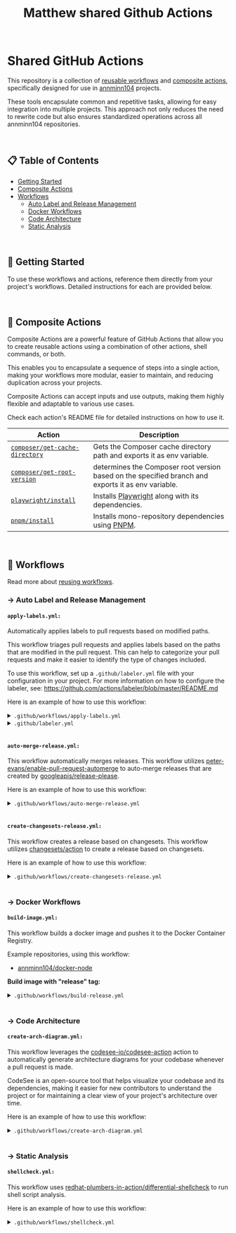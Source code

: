 <div align="center">
   <h1>Matthew shared Github Actions</h1>
</div>

<br>

# Shared GitHub Actions

This repository is a collection of [reusable workflows](https://docs.github.com/en/actions/using-workflows/reusing-workflows) and [composite actions](https://docs.github.com/en/actions/creating-actions/creating-a-composite-action), specifically designed for use in [annminn104](https://github.com/annminn104) projects.

These tools encapsulate common and repetitive tasks, allowing for easy integration into multiple projects. This approach not only reduces the need to rewrite code but also ensures standardized operations across all annminn104 repositories.

<br>

## 📋 Table of Contents

- [Getting Started](#-getting-started)
- [Composite Actions](#-composite-actions)
- [Workflows](#-workflows)
  - [Auto Label and Release Management](#-auto-label-and-release-management)
  - [Docker Workflows](#-docker-workflows)
  - [Code Architecture](#-code-architecture)
  - [Static Analysis](#-static-analysis)

<br>

## 🚀 Getting Started

To use these workflows and actions, reference them directly from your project's workflows. Detailed instructions for each are provided below.

<br>

## 🔧 Composite Actions

Composite Actions are a powerful feature of GitHub Actions that allow you to create reusable actions using a combination of other actions, shell commands, or both.

This enables you to encapsulate a sequence of steps into a single action, making your workflows more modular, easier to maintain, and reducing duplication across your projects.

Composite Actions can accept inputs and use outputs, making them highly flexible and adaptable to various use cases.

Check each action's README file for detailed instructions on how to use it.

| **Action**                                                                         | **Description**                                                                                    |
|------------------------------------------------------------------------------------|----------------------------------------------------------------------------------------------------|
| [`composer/get-cache-directory`](./actions/composer/get-cache-directory/README.md) | Gets the Composer cache directory path and exports it as env variable.                             |
| [`composer/get-root-version`](./actions/composer/get-root-version/README.md)       | determines the Composer root version based on the specified branch and exports it as env variable. |
| [`playwright/install`](./actions/playwright/install/README.md)                     | Installs [Playwright](https://playwright.dev/) along with its dependencies.                        |
| [`pnpm/install`](./actions/pnpm/install/README.md)                                 | Installs mono-repository dependencies using [PNPM](https://pnpm.io/).                              |

<br>

## 🔧 Workflows

Read more about [reusing workflows](https://docs.github.com/en/actions/using-workflows/reusing-workflows).

### → Auto Label and Release Management

#### `apply-labels.yml:`

Automatically applies labels to pull requests based on modified paths.

This workflow triages pull requests and applies labels based on the paths that are modified in the pull request. This can help to categorize your pull requests and make it easier to identify the type of changes included.

To use this workflow, set up a `.github/labeler.yml` file with your configuration in your project. For more information on how to configure the labeler, see: <https://github.com/actions/labeler/blob/master/README.md>

Here is an example of how to use this workflow:

<details>
<summary><code>.github/workflows/apply-labels.yml</code></summary>

```yaml
---

on:
  pull_request:

name: 🏷️ Add labels

jobs:
  label:
    uses: annminn104/gh-actions/.github/workflows/apply-labels.yml@master
    with:
      os: ubuntu-latest
    secrets:
      token: ${{ secrets.GITHUB_TOKEN }}

...
```

</details>
<details>
<summary><code>.github/labeler.yml</code></summary>

```yaml
---

"type: bug":
    - head-branch: ['^bug', '^fix', 'bug', 'fix']

"type: enhancement":
    - head-branch: ['^feature', '^feat', 'feature']

"type: documentation":
    - changed-files:
          - any-glob-to-any-file: ['assets/**/*', '.github/*', './*.md']

"type: maintenance":
    - changed-files:
          - any-glob-to-any-file: ['tests/**/*', '.github/workflows/*']

...
```

</details>

<br>

#### `auto-merge-release.yml:`

This workflow automatically merges releases. This workflow utilizes [peter-evans/enable-pull-request-automerge](https://github.com/peter-evans/enable-pull-request-automerge) to auto-merge releases that are created by [googleapis/release-please](https://github.com/googleapis/release-please).

Here is an example of how to use this workflow:

<details>
<summary><code>.github/workflows/auto-merge-release.yml</code></summary>

```yaml
---

on:  # yamllint disable-line rule:truthy
  pull_request:

permissions:
  pull-requests: write
  contents: write

name: 🤞 Auto merge release

jobs:
  auto-merge:
    uses: annminn104/gh-actions/.github/workflows/auto-merge-release.yml@master
    with:
      os: ubuntu-latest
      pull-request-number: ${{ github.event.pull_request.number }}
      actor: lotyp
      merge-method: merge
    secrets:
      # to trigger other workflows, pass PAT token instead of GITHUB_TOKEN
      token: ${{ secrets.PERSONAL_GITHUB_TOKEN }}

...
```

</details>

<br>

#### `create-changesets-release.yml:`

This workflow creates a release based on changesets. This workflow utilizes [changesets/action](https://github.com/changesets/action) to create a release based on changesets.

Here is an example of how to use this workflow:

<details>
<summary><code>.github/workflows/create-changesets-release.yml</code></summary>

```yaml
---
on: # yamllint disable-line rule:truthy
    push:
        branches:
            - master

name: 🦋 Create release or publish to pnpm

jobs:
    release:
        uses: annminn104/gh-actions/.github/workflows/create-changesets-release.yml@master
        with:
            node: 18
            repository: annminn104/repository-name
        secrets:
            # to trigger other workflows, pass PAT token instead of GITHUB_TOKEN
            token: ${{ secrets.PERSONAL_GITHUB_TOKEN }}
            npm_token: ${{ secrets.NPM_TOKEN }}

...
```

</details>

<br>

### → Docker Workflows

#### `build-image.yml:`

This workflow builds a docker image and pushes it to the Docker Container Registry.

Example repositories, using this workflow:

- [annminn104/docker-node](https://github.com/annminn104/docker-node)

**Build image with "release" tag:**

<details>
<summary><code>.github/workflows/build-release.yml</code></summary>

```yaml
---

on:  # yamllint disable-line rule:truthy
  release:
    types:
      - released

name: 🚀 Build docker images with release tag

jobs:
  prepare:
    runs-on: "ubuntu-latest"
    outputs:
      matrix: ${{ steps.matrix.outputs.matrix }}
      version: ${{ steps.version.outputs.version }}
    steps:
      - name: ⚙️ Generate matrix
        id: matrix
        run: |
          echo 'matrix={
            "os_name": ["alpine"],
            "php_version": ["8.1", "8.2"],
            "php_type": ["fpm", "cli", "supervisord"]
          }' | tr -d '\n' >> $GITHUB_OUTPUT

      - name: ⚙️ Get version for image tag
        id: version
        run: |
          version=${{ github.ref_name }}
          version=${version#v}
          echo "version=$version" >> $GITHUB_OUTPUT

  build:
    needs: prepare
    strategy:
      matrix: ${{ fromJson(needs.prepare.outputs.matrix )}}
    uses: annminn104/gh-actions/.github/workflows/build-image.yml@master
    with:
      os: "ubuntu-latest"
      push-to-hub: true
      image-namespace: "annminn104/php-base"
      image-template-path: "./dist/base"
      image-template: ${{ matrix.php_version }}-${{ matrix.php_type }}-${{ matrix.os_name }}
      image-version: ${{ needs.prepare.outputs.version }}
    secrets:
      docker-username: ${{ secrets.DOCKER_USERNAME }}
      docker-password: ${{ secrets.DOCKER_TOKEN }}

...
```

</details>

<br>

### → Code Architecture

#### `create-arch-diagram.yml:`

This workflow leverages the [codesee-io/codesee-action](https://github.com/Codesee-io/codesee-action) action to automatically generate architecture diagrams for your codebase whenever a pull request is made.

CodeSee is an open-source tool that helps visualize your codebase and its dependencies, making it easier for new contributors to understand the project or for maintaining a clear view of your project's architecture over time.

Here is an example of how to use this workflow:

<details>
<summary><code>.github/workflows/create-arch-diagram.yml</code></summary>

```yaml
---

on:  # yamllint disable-line rule:truthy
  push:
    branches:
      - develop
  pull_request_target:
    types:
      - opened
      - synchronize
      - reopened

name: 🤖 CodeSee

permissions: read-all

jobs:
  codesee:
    uses: annminn104/gh-actions/.github/workflows/create-arch-diagram.yml@master
    with:
      os: ubuntu-latest
      continue-on-error: true
    secrets:
      codesee-token: ${{ secrets.CODESEE_ARCH_DIAG_API_TOKEN }}

...
```

</details>

<br>

### → Static Analysis

#### `shellcheck.yml:`

This workflow uses [redhat-plumbers-in-action/differential-shellcheck](https://github.com/redhat-plumbers-in-action/differential-shellcheck) to run shell script analysis.

Here is an example of how to use this workflow:

<details>
<summary><code>.github/workflows/shellcheck.yml</code></summary>

```yaml
---

on:  # yamllint disable-line rule:truthy
  pull_request:

name: 🐞 Differential shell-check

permissions:
  contents: read

jobs:
  shellcheck:
    uses: annminn104/gh-actions/.github/workflows/shellcheck.yml@master
    with:
      os: ubuntu-latest
      severity: warning
    secrets:
      token: ${{ secrets.GITHUB_TOKEN }}

...
```

</details>
